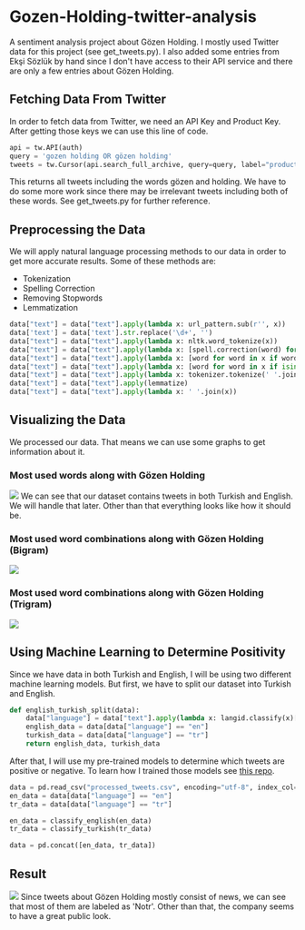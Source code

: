 # Gozen-Holding-twitter-analysis
A sentiment analysis project about Gözen Holding.
I mostly used Twitter data for this project (see get_tweets.py). I also added some entries from Ekşi Sözlük by hand since I don't have access to their API service and there are only a few entries about Gözen Holding.

## Fetching Data From Twitter
In order to fetch data from Twitter, we need an API Key and Product Key. After getting those keys we can use this line of code.
```python
api = tw.API(auth)
query = 'gozen holding OR gözen holding'
tweets = tw.Cursor(api.search_full_archive, query=query, label="productMindful").items(10000)
```
This returns all tweets including the words gözen and holding. We have to do some more work since there may be irrelevant tweets including both of these words. See get_tweets.py for further reference.

## Preprocessing the Data
We will apply natural language processing methods to our data in order to get more accurate results. Some of these methods are:
* Tokenization
* Spelling Correction
* Removing Stopwords
* Lemmatization
```python
data["text"] = data["text"].apply(lambda x: url_pattern.sub(r'', x))
data['text'] = data['text'].str.replace('\d+', '')
data["text"] = data["text"].apply(lambda x: nltk.word_tokenize(x))
data["text"] = data["text"].apply(lambda x: [spell.correction(word) for word in x])
data["text"] = data["text"].apply(lambda x: [word for word in x if word not in stop_words])
data["text"] = data["text"].apply(lambda x: [word for word in x if isinstance(word, str)])
data["text"] = data["text"].apply(lambda x: tokenizer.tokenize(' '.join(x)))
data["text"] = data["text"].apply(lemmatize)
data["text"] = data["text"].apply(lambda x: ' '.join(x))
```

## Visualizing the Data
We processed our data. That means we can use some graphs to get information about it.

### Most used words along with Gözen Holding
![](https://i.imgur.com/w3fBJFP.png)
We can see that our dataset contains tweets in both Turkish and English. We will handle that later. Other than that everything looks like how it should be.

### Most used word combinations along with Gözen Holding (Bigram)
![](https://i.imgur.com/vyNY5if.png)

### Most used word combinations along with Gözen Holding (Trigram)
![](https://i.imgur.com/R38z0PY.png)


## Using Machine Learning to Determine Positivity
Since we have data in both Turkish and English, I will be using two different machine learning models. But first, we have to split our dataset into Turkish and English.

```python
def english_turkish_split(data):
    data["language"] = data["text"].apply(lambda x: langid.classify(x)[0])
    english_data = data[data["language"] == "en"]
    turkish_data = data[data["language"] == "tr"]
    return english_data, turkish_data
```
After that, I will use my pre-trained models to determine which tweets are positive or negative. To learn how I trained those models see [this repo](https://github.com/C4MCI/Turkish-twitter-politician-analysis).

```python
data = pd.read_csv("processed_tweets.csv", encoding="utf-8", index_col="id")
en_data = data[data["language"] == "en"]
tr_data = data[data["language"] == "tr"]

en_data = classify_english(en_data)
tr_data = classify_turkish(tr_data)

data = pd.concat([en_data, tr_data])
```

## Result
![](https://i.imgur.com/2byEGfa.png)
Since tweets about Gözen Holding mostly consist of news, we can see that most of them are labeled as 'Notr'. Other than that, the company seems to have a great public look.




